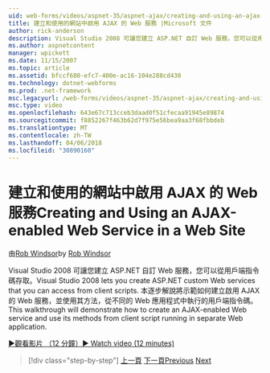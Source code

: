 ```yaml
---
uid: web-forms/videos/aspnet-35/aspnet-ajax/creating-and-using-an-ajax-enabled-web-service-in-a-web-site
title: 建立和使用的網站中啟用 AJAX 的 Web 服務 |Microsoft 文件
author: rick-anderson
description: Visual Studio 2008 可讓您建立 ASP.NET 自訂 Web 服務，您可以從用戶端指令碼存取。 這個逐步解說將示範如何建立 AJ...
ms.author: aspnetcontent
manager: wpickett
ms.date: 11/15/2007
ms.topic: article
ms.assetid: bfccf680-efc7-400e-ac16-104e288cd430
ms.technology: dotnet-webforms
ms.prod: .net-framework
msc.legacyurl: /web-forms/videos/aspnet-35/aspnet-ajax/creating-and-using-an-ajax-enabled-web-service-in-a-web-site
msc.type: video
ms.openlocfilehash: 643e67c713cceb3daad0f51cfecaa91945e89874
ms.sourcegitcommit: f8852267f463b62d7f975e56bea9aa3f68fbbdeb
ms.translationtype: MT
ms.contentlocale: zh-TW
ms.lasthandoff: 04/06/2018
ms.locfileid: "30890160"
---
```

<a name="creating-and-using-an-ajax-enabled-web-service-in-a-web-site"></a><span data-ttu-id="08b05-104">建立和使用的網站中啟用 AJAX 的 Web 服務</span><span class="sxs-lookup"><span data-stu-id="08b05-104">Creating and Using an AJAX-enabled Web Service in a Web Site</span></span>
====================
<span data-ttu-id="08b05-105">由[Rob Windsor](https://twitter.com/robwindsor)</span><span class="sxs-lookup"><span data-stu-id="08b05-105">by [Rob Windsor](https://twitter.com/robwindsor)</span></span>

<span data-ttu-id="08b05-106">Visual Studio 2008 可讓您建立 ASP.NET 自訂 Web 服務，您可以從用戶端指令碼存取。</span><span class="sxs-lookup"><span data-stu-id="08b05-106">Visual Studio 2008 lets you create ASP.NET custom Web services that you can access from client scripts.</span></span> <span data-ttu-id="08b05-107">本逐步解說將示範如何建立啟用 AJAX 的 Web 服務，並使用其方法，從不同的 Web 應用程式中執行的用戶端指令碼。</span><span class="sxs-lookup"><span data-stu-id="08b05-107">This walkthrough will demonstrate how to create an AJAX-enabled Web service and use its methods from client script running in separate Web application.</span></span>

[<span data-ttu-id="08b05-108">&#9654;觀看影片 （12 分鐘）</span><span class="sxs-lookup"><span data-stu-id="08b05-108">&#9654; Watch video (12 minutes)</span></span>](https://channel9.msdn.com/Blogs/ASP-NET-Site-Videos/creating-and-using-an-ajax-enabled-web-service-in-a-web-site)

> [!div class="step-by-step"]
> <span data-ttu-id="08b05-109">[上一頁](adding-ajax-functionality-to-an-existing-aspnet-page.md)
> [下一頁](aspnet-ajax-a-demonstration-of-aspnet-ajax.md)</span><span class="sxs-lookup"><span data-stu-id="08b05-109">[Previous](adding-ajax-functionality-to-an-existing-aspnet-page.md)
[Next](aspnet-ajax-a-demonstration-of-aspnet-ajax.md)</span></span>
